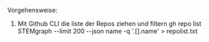 Vorgehensweise:

1. Mit Github CLI die liste der Repos ziehen und filtern
gh repo list STEMgraph --limit 200 --json name -q '.[].name' > repolist.txt
